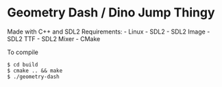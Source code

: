 # Geometry Dash / Dino Jump Thingy
Made with C++ and SDL2
Requirements:
    - Linux
    - SDL2
    - SDL2 Image
    - SDL2 TTF
    - SDL2 Mixer
    - CMake

To compile
```console
$ cd build
$ cmake .. && make
$ ./geometry-dash
```
